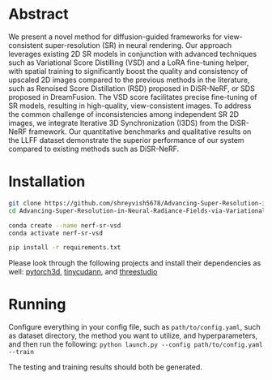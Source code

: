 # Abstract

We present a novel method for diffusion-guided frameworks for view-consistent super-resolution (SR) in neural rendering. Our approach leverages existing 2D SR models in conjunction with advanced techniques such as Variational Score Distilling (VSD) and a LoRA fine-tuning helper, with spatial training to significantly boost the quality and consistency of upscaled 2D images compared to the previous methods in the literature, such as Renoised Score Distillation (RSD) proposed in DiSR-NeRF, or SDS proposed in DreamFusion. The VSD score facilitates precise fine-tuning of SR models, resulting in high-quality, view-consistent images. To address the common challenge of inconsistencies among independent SR 2D images, we integrate Iterative 3D Synchronization (I3DS) from the DiSR-NeRF framework. Our quantitative benchmarks and qualitative results on the LLFF dataset demonstrate the superior performance of our system compared to existing methods such as DiSR-NeRF.

# Installation

```bash
git clone https://github.com/shreyvish5678/Advancing-Super-Resolution-in-Neural-Radiance-Fields-via-Variational-Diffusion-Strategies
cd Advancing-Super-Resolution-in-Neural-Radiance-Fields-via-Variational-Diffusion-Strategies

conda create --name nerf-sr-vsd
conda activate nerf-sr-vsd

pip install -r requirements.txt
```
Please look through the following projects and install their dependencies as well: [pytorch3d](https://github.com/facebookresearch/pytorch3d), [tinycudann](https://github.com/NVlabs/tiny-cuda-nn), and [threestudio](https://github.com/threestudio-project/threestudio)

# Running

Configure everything in your config file, such as `path/to/config.yaml`, such as dataset directory, the method you want to utilize, and hyperparameters, and then run the following:
`python launch.py --config path/to/config.yaml --train`

The testing and training results should both be generated.
